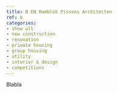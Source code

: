 ```yaml
---
title: B EN Hamblok Pissens Architecten
ref: b
categories:
- show all
- new construction
- renovation
- private housing
- group housing
- utility
- interior & design
- competitions
---
```

Blabla
